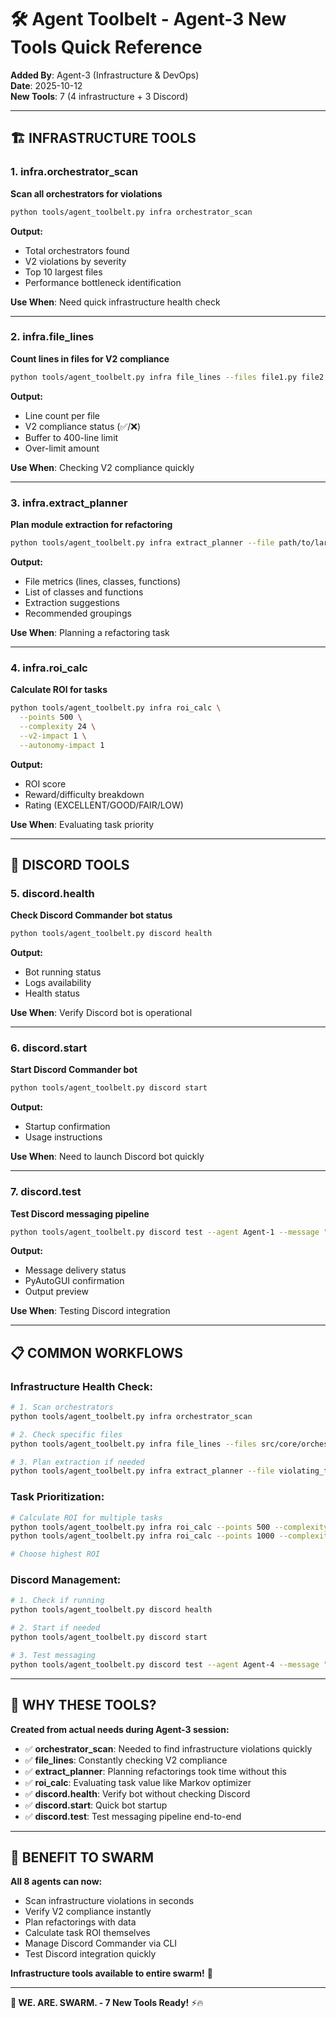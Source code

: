 # 🛠️ Agent Toolbelt - Agent-3 New Tools Quick Reference

**Added By**: Agent-3 (Infrastructure & DevOps)  
**Date**: 2025-10-12  
**New Tools**: 7 (4 infrastructure + 3 Discord)

---

## 🏗️ INFRASTRUCTURE TOOLS

### **1. infra.orchestrator_scan**
**Scan all orchestrators for violations**

```bash
python tools/agent_toolbelt.py infra orchestrator_scan
```

**Output:**
- Total orchestrators found
- V2 violations by severity
- Top 10 largest files
- Performance bottleneck identification

**Use When**: Need quick infrastructure health check

---

### **2. infra.file_lines**
**Count lines in files for V2 compliance**

```bash
python tools/agent_toolbelt.py infra file_lines --files file1.py file2.py file3.py
```

**Output:**
- Line count per file
- V2 compliance status (✅/❌)
- Buffer to 400-line limit
- Over-limit amount

**Use When**: Checking V2 compliance quickly

---

### **3. infra.extract_planner**
**Plan module extraction for refactoring**

```bash
python tools/agent_toolbelt.py infra extract_planner --file path/to/large_file.py
```

**Output:**
- File metrics (lines, classes, functions)
- List of classes and functions
- Extraction suggestions
- Recommended groupings

**Use When**: Planning a refactoring task

---

### **4. infra.roi_calc**
**Calculate ROI for tasks**

```bash
python tools/agent_toolbelt.py infra roi_calc \
  --points 500 \
  --complexity 24 \
  --v2-impact 1 \
  --autonomy-impact 1
```

**Output:**
- ROI score
- Reward/difficulty breakdown
- Rating (EXCELLENT/GOOD/FAIR/LOW)

**Use When**: Evaluating task priority

---

## 🤖 DISCORD TOOLS

### **5. discord.health**
**Check Discord Commander bot status**

```bash
python tools/agent_toolbelt.py discord health
```

**Output:**
- Bot running status
- Logs availability
- Health status

**Use When**: Verify Discord bot is operational

---

### **6. discord.start**
**Start Discord Commander bot**

```bash
python tools/agent_toolbelt.py discord start
```

**Output:**
- Startup confirmation
- Usage instructions

**Use When**: Need to launch Discord bot quickly

---

### **7. discord.test**
**Test Discord messaging pipeline**

```bash
python tools/agent_toolbelt.py discord test --agent Agent-1 --message "Test"
```

**Output:**
- Message delivery status
- PyAutoGUI confirmation
- Output preview

**Use When**: Testing Discord integration

---

## 📋 COMMON WORKFLOWS

### **Infrastructure Health Check:**
```bash
# 1. Scan orchestrators
python tools/agent_toolbelt.py infra orchestrator_scan

# 2. Check specific files
python tools/agent_toolbelt.py infra file_lines --files src/core/orchestration/*.py

# 3. Plan extraction if needed
python tools/agent_toolbelt.py infra extract_planner --file violating_file.py
```

### **Task Prioritization:**
```bash
# Calculate ROI for multiple tasks
python tools/agent_toolbelt.py infra roi_calc --points 500 --complexity 24
python tools/agent_toolbelt.py infra roi_calc --points 1000 --complexity 61

# Choose highest ROI
```

### **Discord Management:**
```bash
# 1. Check if running
python tools/agent_toolbelt.py discord health

# 2. Start if needed
python tools/agent_toolbelt.py discord start

# 3. Test messaging
python tools/agent_toolbelt.py discord test --agent Agent-4 --message "Bot check"
```

---

## 🎯 WHY THESE TOOLS?

**Created from actual needs during Agent-3 session:**

- ✅ **orchestrator_scan**: Needed to find infrastructure violations quickly
- ✅ **file_lines**: Constantly checking V2 compliance
- ✅ **extract_planner**: Planning refactorings took time without this
- ✅ **roi_calc**: Evaluating task value like Markov optimizer
- ✅ **discord.health**: Verify bot without checking Discord
- ✅ **discord.start**: Quick bot startup
- ✅ **discord.test**: Test messaging pipeline end-to-end

---

## 🐝 BENEFIT TO SWARM

**All 8 agents can now:**
- Scan infrastructure violations in seconds
- Verify V2 compliance instantly
- Plan refactorings with data
- Calculate task ROI themselves
- Manage Discord Commander via CLI
- Test Discord integration quickly

**Infrastructure tools available to entire swarm!** 🚀

---

**🐝 WE. ARE. SWARM. - 7 New Tools Ready!** ⚡🔥

